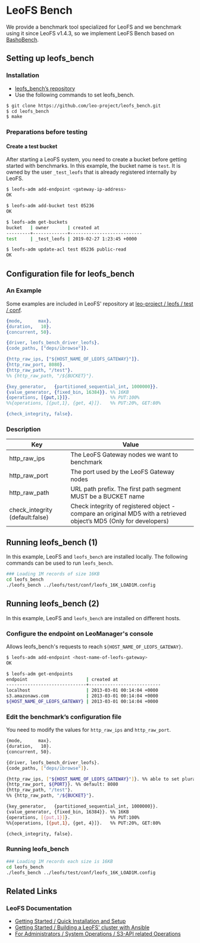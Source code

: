 # LeoFS Bench

We provide a benchmark tool specialized for LeoFS and we benchmark using it since LeoFS v1.4.3, so we implement LeoFS Bench based on [BashoBench](https://github.com/basho/basho_bench).

## Setting up leofs_bench
### Installation

* [leofs_bench’s repository](https://github.com/leo-project/leofs_bench)
* Use the following commands to set leofs_bench.


```bash
$ git clone https://github.com/leo-project/leofs_bench.git
$ cd leofs_bench
$ make
```

### Preparations before testing
#### Create a test bucket

After starting a LeoFS system, you need to create a bucket before getting started with benchmarks. In this example, the bucket name is `test`. It is owned by the user `_test_leofs` that is already registered internally by LeoFS.

```bash
$ leofs-adm add-endpoint <gateway-ip-address>
OK

$ leofs-adm add-bucket test 05236
OK

$ leofs-adm get-buckets
bucket   | owner       | created at
---------+-------------+---------------------------
test     | _test_leofs | 2019-02-27 1:23:45 +0000

$ leofs-adm update-acl test 05236 public-read
OK
```

## Configuration file for leofs_bench
### An Example

Some examples are included in LeoFS' repository at [leo-project / leofs / test / conf](https://github.com/leo-project/leofs/tree/master/test/conf).

```erlang
{mode,      max}.
{duration,   10}.
{concurrent, 50}.

{driver, leofs_bench_driver_leofs}.
{code_paths, ["deps/ibrowse"]}.

{http_raw_ips, ["${HOST_NAME_OF_LEOFS_GATEWAY}"]}.
{http_raw_port, 8080}.
{http_raw_path, "/test"}.
%% {http_raw_path, "/${BUCKET}"}.

{key_generator,   {partitioned_sequential_int, 1000000}}.
{value_generator, {fixed_bin, 16384}}. %% 16KB
{operations, [{put,1}]}.               %% PUT:100%
%%{operations, [{put,1}, {get, 4}]}.   %% PUT:20%, GET:80%

{check_integrity, false}.
```

### Description

| Key                              | Value |
|----------------------------------|------------------------------------------------|
| http_raw_ips                     | The LeoFS Gateway nodes we want to benchmark   |
| http_raw_port                    | The port used by the LeoFS Gateway nodes       |
| http_raw_path                    | URL path prefix. The first path segment MUST be a BUCKET name |
| check_integrity (default:false)  | Check integrity of registered object - compare an original MD5 with a retrieved object’s MD5 (Only for developers)|


## Running leofs_bench (1)

In this example, LeoFS and `leofs_bench` are installed locally. The following commands can be used to run `leofs_bench`.

```bash
### Loading 1M records of size 16KB
cd leofs_bench
./leofs_bench ../leofs/test/conf/leofs_16K_LOAD1M.config
```


## Running leofs_bench (2)

In this example, LeoFS and `leofs_bench` are installed on different hosts.

### Configure the endpoint on LeoManager's console

Allows leofs_bench's requests to reach `${HOST_NAME_OF_LEOFS_GATEWAY}`.

```bash
$ leofs-adm add-endpoint <host-name-of-leofs-gateway>
OK

$ leofs-adm get-endpoints
endpoint                      | created at
------------------------------+---------------------------
localhost                     | 2013-03-01 00:14:04 +0000
s3.amazonaws.com              | 2013-03-01 00:14:04 +0000
${HOST_NAME_OF_LEOFS_GATEWAY} | 2013-03-01 00:14:04 +0000
```


### Edit the benchmark’s configuration file

You need to modify the values for `http_raw_ips` and `http_raw_port`.

```bash
{mode,      max}.
{duration,   10}.
{concurrent, 50}.

{driver, leofs_bench_driver_leofs}.
{code_paths, ["deps/ibrowse"]}.

{http_raw_ips, ["${HOST_NAME_OF_LEOFS_GATEWAY}"]}. %% able to set plural nodes
{http_raw_port, ${PORT}}. %% default: 8080
{http_raw_path, "/test"}.
%% {http_raw_path, "/${BUCKET}"}.

{key_generator,   {partitioned_sequential_int, 1000000}}.
{value_generator, {fixed_bin, 16384}}. %% 16KB
{operations, [{put,1}]}.               %% PUT:100%
%%{operations, [{put,1}, {get, 4}]}.   %% PUT:20%, GET:80%

{check_integrity, false}.
```

### Running leofs_bench

```bash
### Loading 1M records each size is 16KB
cd leofs_bench
./leofs_bench ../leofs/test/conf/leofs_16K_LOAD1M.config
```

## Related Links
### LeoFS Documentation

- [Getting Started / Quick Installation and Setup](https://leo-project.net/leofs/docs/installation/quick/)
- [Getting Started / Building a LeoFS' cluster with Ansible](https://leo-project.net/leofs/docs/installation/cluster/)
- [For Administrators / System Operations / S3-API related Operations](https://leo-project.net/leofs/docs/admin/system_operations/s3/)
